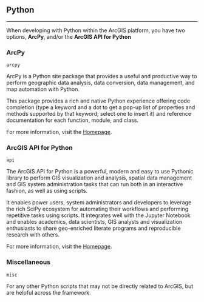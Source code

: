 ## Python

---

When developing with Python within the ArcGIS platform, you have two options, **ArcPy**, and/or the **ArcGIS API for Python**

### ArcPy

`arcpy`

ArcPy is a Python site package that provides a useful and productive way to perform geographic data analysis, data conversion, data management, and map automation with Python.

This package provides a rich and native Python experience offering code completion (type a keyword and a dot to get a pop-up list of properties and methods supported by that keyword; select one to insert it) and reference documentation for each function, module, and class.

For more information, visit the [Homepage](https://pro.arcgis.com/en/pro-app/arcpy/get-started/what-is-arcpy-.htm).

### ArcGIS API for Python

`api`

The ArcGIS API for Python is a powerful, modern and easy to use Pythonic library to perform GIS visualization and analysis, spatial data management and GIS system administration tasks that can run both in an interactive fashion, as well as using scripts.

It enables power users, system administrators and developers to leverage the rich SciPy ecosystem for automating their workflows and performing repetitive tasks using scripts. It integrates well with the Jupyter Notebook and enables academics, data scientists, GIS analysts and visualization enthusiasts to share geo-enriched literate programs and reproducible research with others.

For more information, visit the [Homepage](https://developers.arcgis.com/python/).

### Miscellaneous

`misc`

For any other Python scripts that may not be directly related to ArcGIS, but are helpful across the framework.

